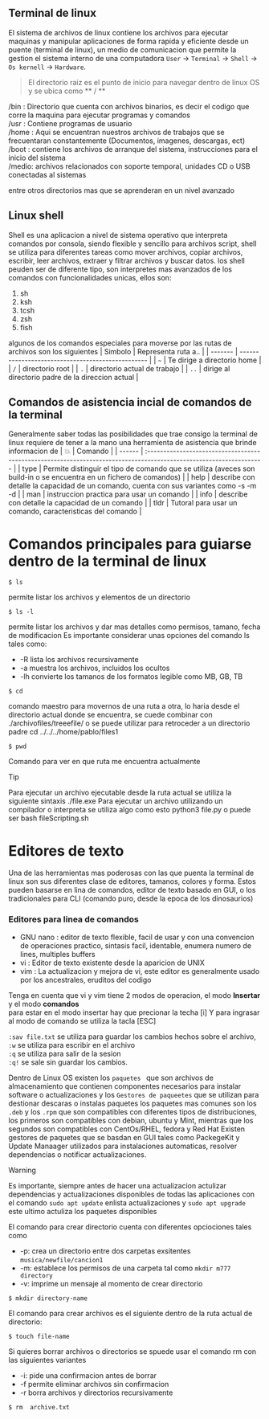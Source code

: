 ## Terminal de linux
El sistema de archivos de linux contiene los archivos para ejecutar maquinas y manipular aplicaciones de forma rapida y eficiente desde un puente (terminal de linux), un medio de comunicacion que permite la gestion el sistema interno de una computadora `User` -> `Terminal` -> `Shell` -> `Os kernell` -> `Hardware`.

> El directorio raiz es el punto de inicio para navegar dentro de linux OS y se  ubica como ** / ** 

/bin : Directorio que cuenta con archivos binarios, es decir el codigo que corre la maquina para ejecutar programas y comandos <br>
/usr : Contiene programas de usuario <br>
/home : Aqui se encuentran nuestros archivos de trabajos que se frecuentaran constantemente (Documentos, imagenes, descargas, ect) <br>
/boot : contiene los archivos de arranque del sistema, instrucciones para el inicio del sistema <br>
/medio: archivos relacionados con soporte temporal, unidades CD o USB conectadas al sistemas <br>

entre otros directorios mas que se aprenderan en un nivel avanzado

## Linux shell
Shell es una aplicacion a nivel de sistema operativo que interpreta comandos por consola, siendo flexible y sencillo para archivos script, shell se utiliza para diferentes tareas como  mover archivos, copiar archivos, escribir, leer archivos, extraer y filtrar archivos y buscar datos.
los shell peuden ser de diferente tipo, son interpretes mas avanzados de los comandos con funcionalidades unicas, ellos son:
1. sh
2. ksh
3. tcsh
4. zsh
5. fish

algunos de los comandos especiales para moverse por las rutas de archivos son los siguientes
| Simbolo | Representa ruta a..                               |
| ------- | ------------------------------------------------- |
| `~`     | Te dirige a directorio home                       |
| `/`     | directorio root                                   |
| `.`     | directorio actual de trabajo                      |
| `..`    | dirige al directorio padre de la direccion actual |


## Comandos de asistencia incial de comandos de la terminal
Generalmente saber todas las posibilidades que trae consigo la terminal de linux requiere de tener a la mano una herramienta de asistencia que brinde informacion
de 
| :boom: | Comando                                                                                                             |
| ------ | :------------------------------------------------------------------------------------------------------------------ |
| type   | Permite distinguir el tipo de comando que se utiliza (aveces son build-in o se encuentra en un fichero de comandos) |
| help   | describe  con detalle la capacidad de un comando, cuenta con sus variantes como -s -m -d                            |
| man    | instruccion practica para usar un comando                                                                           |
| info   | describe  con detalle la capacidad de un comando                                                                    |
| tldr   | Tutoral para usar un comando, caracteristicas del comando                                                           |


# Comandos principales para guiarse dentro de la terminal de linux 
```
$ ls  
``` 
permite listar los archivos y elementos de un directorio
```
$ ls -l  
```
 permite listar los archivos y dar mas detalles como permisos, tamano, fecha de modificacion
 Es importante considerar unas opciones del comando ls tales como:
 - -R lista los archivos recursivamente
 - -a muestra los archivos, incluidos los ocultos
 - -lh convierte los tamanos de los formatos legible como MB, GB, TB

```
$ cd 
```
 comando maestro para movernos de una ruta a otra, lo haria desde el directorio actual donde se encuentra, se cuede combinar con ./archivofiles/treeefile/  o se puede utilizar para retroceder a un directorio padre cd ../../../home/pablo/files1
```
$ pwd 
```
Comando para ver en que ruta me encuentra actualmente

> [!TIP]
> Para ejecutar un archivo ejecutable desde la ruta actual se utiliza la siguiente sintaxis ./file.exe
> Para ejecutar un archivo utilizando un compilador o interpreta se utiliza algo como esto python3 file.py  o puede ser bash fileScripting.sh

# Editores de texto

Una de las herramientas mas poderosas con las que puenta la terminal de linux son sus diferentes clase de editores, tamanos, colores y forma. Estos pueden basarse en lina de comandos, editor de texto basado en GUI, o los tradicionales para CLI (comando puro, desde la epoca de los dinosaurios)

### Editores para linea de comandos
- GNU nano : editor de texto flexible, facil de usar y con una convencion de operaciones practico, sintasis facil, identable, enumera numero de lines, multiples buffers
- vi : Editor de texto existente desde la aparicion de UNIX
- vim : La actualizacion y mejora de vi, este editor es generalmente usado por los ancestrales, eruditos del codigo

Tenga en cuenta que vi y vim tiene 2 modos de operacion, el modo **Insertar** y el modo **comandos** <br>
para estar en el modo insertar hay que precionar la techa [i] Y para ingrasar al modo de comando se utiliza la tacla [ESC]

 `:sav file.txt` se utiliza para guardar los cambios hechos sobre el archivo,<br> `:w` se utiliza para escribir en el archivo <br> `:q` se utiliza para salir de la sesion <br> `:q!` se sale sin guardar los cambios. 

 Dentro de Linux OS existen los  `paquetes ` que son archivos de almacenamiento que contienen componentes necesarios para instalar software o actualizaciones y los  `Gestores de paqueetes` que se utilizan para destionar descaras o instalas paquetes 
 los paquetes mas comunes son los  `.deb` y los  `.rpm` que son compatibles con diferentes tipos de distribuciones, los primeros son compatibles con debian, ubuntu y Mint, mientras que los segundos son compatibles con CentOs/RHEL, fedora y Red Hat
Existen gestores de paquetes que se basdan en GUI tales como PackegeKit y Update Manaager utilizados para instalaciones automaticas, resolver dependencias o notificar actualizaciones.

> [!WARNING]
> Es importante, siempre antes de hacer una actualizacion actulizar dependencias y actualizaciones disponibles de todas las aplicaciones con el comando `sudo apt update` enlista actualizaciones y `sudo apt upgrade` este ultimo actuliza los paquetes disponibles

El comando para crear directorio cuenta con diferentes opciociones tales como 
- -p: crea un directorio entre dos carpetas exsitentes  `musica/newfile/cancion1`
- -m: establece los permisos de una carpeta tal como `mkdir m777 directory`
- -v: imprime un mensaje al momento de crear directorio
```
$ mkdir directory-name 
```
El comando para crear archivos es el siguiente dentro de la ruta actual de directorio:
```
$ touch file-name
```
Si quieres borrar archivos o directorios se spuede usar el comando rm con las siguientes variantes
- -i: pide una confirmacion antes de borrar
-  -f permite eliminar archivos sin confirmacion
-  -r borra archivos y directorios recursivamente
```
$ rm  archive.txt
```


